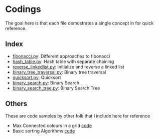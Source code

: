 # Codings

The goal here is that each file demostrates a single concept in for
quick reference.

## Index

- [fibonacci.py](py/fibonacci.py): Different approaches to fibonacci
- [hash_table.py](py/hash_table.py): Hash table with separate chaining
- [reverse_linkedlist.py](py/reverse_linkedlist.py): Initialize and reverse a linked list
- [binary_tree_traversal.py](py/binary_tree_traversal.py): Binary tree traversal
- [quicksort.py](py/quicksort.py): Quicksort
- [binary_search.py](py/binary_search.py): Binary Search
- [binary_search_tree.py](py/binary_search_tree.py): Binary Search Tree  

## Others

These are code samples by other folk that I include here for reference

- Max Connected colours in a grid [code](others/max_connected.py)
- Basic sorting Algorithms [code](others/sorting_algos.py)
